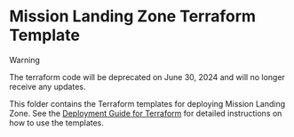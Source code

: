 # Mission Landing Zone Terraform Template

> [!WARNING]
> The terraform code will be deprecated on June 30, 2024 and will no longer receive any updates.

This folder contains the Terraform templates for deploying Mission Landing Zone. See the [Deployment Guide for Terraform](../../docs/deployment-guide-terraform.md) for detailed instructions on how to use the templates.
